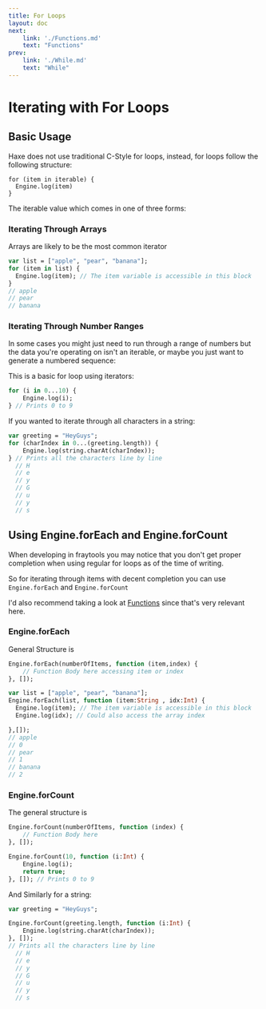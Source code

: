 ```yaml
---
title: For Loops
layout: doc
next: 
    link: './Functions.md'
    text: "Functions"
prev: 
    link: './While.md'
    text: "While"
---
```

# Iterating with For Loops

## Basic Usage
Haxe does not use traditional C-Style for loops, instead, for loops follow the following
structure:
```
for (item in iterable) {
  Engine.log(item)
}
```
The iterable value which comes in one of three forms:

### Iterating Through Arrays
Arrays are likely to be the most common iterator
```haxe
var list = ["apple", "pear", "banana"];
for (item in list) {
  Engine.log(item); // The item variable is accessible in this block
}
// apple
// pear
// banana
```
### Iterating Through Number Ranges
In some cases you might just need to run through a range of numbers but the data you're operating on isn't an iterable, or maybe you just want to generate a numbered sequence:

This is a basic for loop using iterators:
```haxe
for (i in 0...10) {
	Engine.log(i); 
} // Prints 0 to 9
```
If you wanted to iterate through all characters in a string:
```haxe
var greeting = "HeyGuys";
for (charIndex in 0...(greeting.length)) {
	Engine.log(string.charAt(charIndex)); 
} // Prints all the characters line by line
  // H
  // e
  // y
  // G
  // u
  // y
  // s
```

## Using Engine.forEach and Engine.forCount
When developing in fraytools you may notice that you don't get proper completion when using regular for loops as of the time of writing.

So for iterating through items with decent completion you can use `Engine.forEach` and `Engine.forCount`

I'd also recommend taking a look at [Functions](./Functions.md) since that's very relevant here.


### Engine.forEach
General Structure is
```haxe
Engine.forEach(numberOfItems, function (item,index) {
    // Function Body here accessing item or index
}, []);
```

```haxe
var list = ["apple", "pear", "banana"];
Engine.forEach(list, function (item:String , idx:Int) {
  Engine.log(item); // The item variable is accessible in this block
  Engine.log(idx); // Could also access the array index

},[]);
// apple
// 0
// pear
// 1
// banana
// 2
```
### Engine.forCount

The general structure is
```haxe
Engine.forCount(numberOfItems, function (index) {
    // Function Body here
}, []);
```




```haxe
Engine.forCount(10, function (i:Int) {
    Engine.log(i);
    return true;
}, []); // Prints 0 to 9

```

And Similarly for a string:

```haxe
var greeting = "HeyGuys";

Engine.forCount(greeting.length, function (i:Int) {
	Engine.log(string.charAt(charIndex)); 
}, []); 
// Prints all the characters line by line
  // H
  // e
  // y
  // G
  // u
  // y
  // s
```